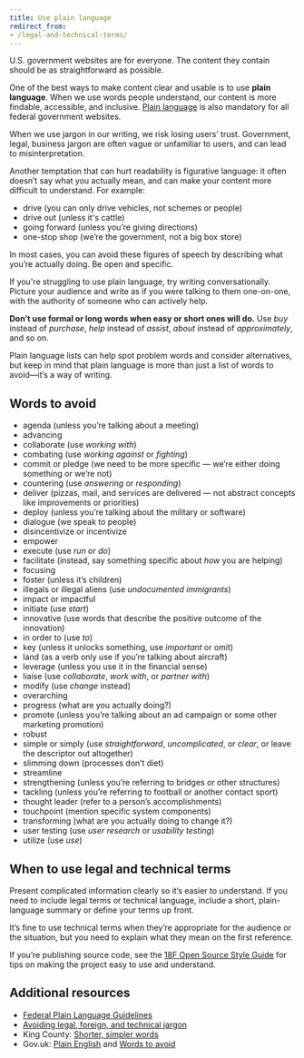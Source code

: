```yaml
---
title: Use plain language
redirect_from:
- /legal-and-technical-terms/
---
```


U.S. government websites are for everyone. The content they contain should be as straightforward as possible.

One of the best ways to make content clear and usable is to use **plain language**. When we use words people understand, our content is more findable, accessible, and inclusive. [Plain language](http://www.plainlanguage.gov/) is also mandatory for all federal government websites.

When we use jargon in our writing, we risk losing users’ trust. Government, legal, business jargon are often vague or unfamiliar to users, and can lead to misinterpretation.

Another temptation that can hurt readability is figurative language: it often doesn’t say what you actually mean, and can make your content more difficult to understand. For example:

- drive (you can only drive vehicles, not schemes or people)
- drive out (unless it's cattle)
- going forward (unless you’re giving directions)
- one-stop shop (we’re the government, not a big box store)

In most cases, you can avoid these figures of speech by describing what you’re actually doing. Be open and specific.

If you're struggling to use plain language, try writing conversationally. Picture your audience and write as if you were talking to them one-on-one, with the authority of someone who can actively help.

**Don’t use formal or long words when easy or short ones will do.** Use _buy_ instead of _purchase_, _help_ instead of _assist_, _about_ instead of _approximately_, and so on.

Plain language lists can help spot problem words and consider alternatives, but keep in mind that plain language is more than just a list of words to avoid—it’s a way of writing.

## Words to avoid

- agenda (unless you’re talking about a meeting)
- advancing
- collaborate (use _working with_)
- combating (use _working against_ or _fighting_)
- commit or pledge (we need to be more specific — we’re either doing something or we’re not)
- countering (use _answering_ or _responding_)
- deliver (pizzas, mail, and services are delivered — not abstract concepts like improvements or priorities)
- deploy (unless you’re talking about the military or software)
- dialogue (we speak to people)
- disincentivize or incentivize
- empower
- execute (use _run_ or _do_)
- facilitate (instead, say something specific about _how_ you are helping)
- focusing
- foster (unless it’s children)
- illegals or illegal aliens (use _undocumented immigrants_)
- impact or impactful
- initiate (use _start_)
- innovative (use words that describe the positive outcome of the innovation)
- in order to (use _to_)
- key (unless it unlocks something, use _important_ or omit)
- land (as a verb only use if you’re talking about aircraft)
- leverage (unless you use it in the financial sense)
- liaise (use _collaborate_, _work with_, or _partner with_)
- modify (use _change_ instead)
- overarching
- progress (what are you actually doing?)
- promote (unless you’re talking about an ad campaign or some other marketing promotion)
- robust
- simple or simply (use _straightforward_, _uncomplicated_, or _clear_, or leave the descriptor out altogether)
- slimming down (processes don’t diet)
- streamline
- strengthening (unless you’re referring to bridges or other structures)
- tackling (unless you’re referring to football or another contact sport)
- thought leader (refer to a person’s accomplishments)
- touchpoint (mention specific system components)
- transforming (what are you actually doing to change it?)
- user testing (use _user research_ or _usability testing_)
- utilize (use _use_)

## When to use legal and technical terms

Present complicated information clearly so it’s easier to understand. If you need to include legal terms or technical language, include a short, plain-language summary or define your terms up front.

It’s fine to use technical terms when they’re appropriate for the audience or the situation, but you need to explain what they mean on the first reference.

If you’re publishing source code, see the [18F Open Source Style Guide](https://pages.18f.gov/open-source-guide/) for tips on making the project easy to use and understand.

## Additional resources

* [Federal Plain Language Guidelines](http://www.plainlanguage.gov/howto/guidelines/FederalPLGuidelines/TOC.cfm)
* [Avoiding legal, foreign, and technical jargon](http://www.plainlanguage.gov/howto/guidelines/FederalPLGuidelines/writeNoJargon.cfm)
* King County: [Shorter, simpler words](http://www.kingcounty.gov/exec/styleguide/concisewriting/simplerwords.aspx)
* Gov.uk: [Plain English](https://www.gov.uk/guidance/content-design/writing-for-gov-uk#plain-english) and [Words to avoid](https://www.gov.uk/guidance/style-guide/a-to-z-of-gov-uk-style#words-to-avoid)
